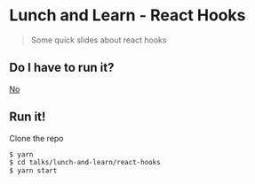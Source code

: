 # Lunch and Learn - React Hooks
> Some quick slides about react hooks

## Do I have to run it?

[No](./deck.pdf) 

## Run it!

Clone the repo

```bash
$ yarn
$ cd talks/lunch-and-learn/react-hooks
$ yarn start
```